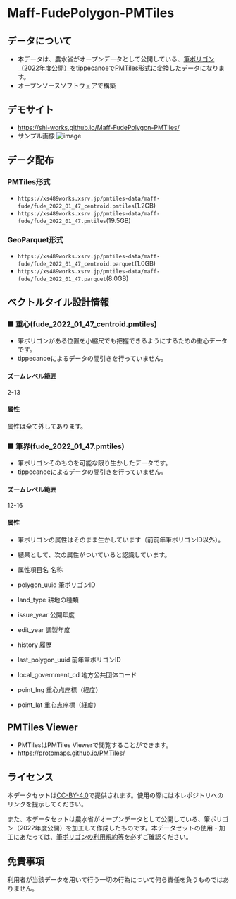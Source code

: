 # Maff-FudePolygon-PMTiles

## データについて
- 本データは、農水省がオープンデータとして公開している、[筆ポリゴン（2022年度公開）](https://www.maff.go.jp/j/tokei/porigon/)を[tippecanoe](https://github.com/felt/tippecanoe)で[PMTiles形式](https://github.com/protomaps/PMTiles)に変換したデータになります。
- オープンソースソフトウェアで構築

## デモサイト
- https://shi-works.github.io/Maff-FudePolygon-PMTiles/
- サンプル画像
![image](https://user-images.githubusercontent.com/71203808/235332177-e6504759-9e86-4f61-af80-430b614a6868.png)

## データ配布
### PMTiles形式
- `https://xs489works.xsrv.jp/pmtiles-data/maff-fude/fude_2022_01_47_centroid.pmtiles`(1.2GB)
- `https://xs489works.xsrv.jp/pmtiles-data/maff-fude/fude_2022_01_47.pmtiles`(19.5GB)
### GeoParquet形式
- `https://xs489works.xsrv.jp/pmtiles-data/maff-fude/fude_2022_01_47_centroid.parquet`(1.0GB)
- `https://xs489works.xsrv.jp/pmtiles-data/maff-fude/fude_2022_01_47.parquet`(8.0GB)

## ベクトルタイル設計情報
### ■ 重心(fude_2022_01_47_centroid.pmtiles)
- 筆ポリゴンがある位置を小縮尺でも把握できるようにするための重心データです。
- tippecanoeによるデータの間引きを行っていません。

#### ズームレベル範囲
2-13

#### 属性
属性は全て外してあります。

### ■ 筆界(fude_2022_01_47.pmtiles)
- 筆ポリゴンそのものを可能な限り生かしたデータです。
- tippecanoeによるデータの間引きを行っていません。

#### ズームレベル範囲
12-16

#### 属性
- 筆ポリゴンの属性はそのまま生かしています（前前年筆ポリゴンID以外）。
- 結果として、次の属性がついていると認識しています。

- 属性項目名 名称
- polygon_uuid 筆ポリゴンID
- land_type 耕地の種類
- issue_year 公開年度
- edit_year 調製年度
- history 履歴
- last_polygon_uuid 前年筆ポリゴンID
- local_government_cd 地方公共団体コード
- point_lng 重心点座標（経度）
- point_lat 重心点座標（経度）

## PMTiles Viewer
- PMTilesはPMTiles Viewerで閲覧することができます。
- https://protomaps.github.io/PMTiles/

## ライセンス
本データセットは[CC-BY-4.0](https://github.com/shi-works/Maff-FudePolygon-PMTiles/blob/main/LICENSE)で提供されます。使用の際には本レポジトリへのリンクを提示してください。

また、本データセットは農水省がオープンデータとして公開している、筆ポリゴン（2022年度公開）を加工して作成したものです。本データセットの使用・加工にあたっては、[筆ポリゴンの利用規約等](https://www.maff.go.jp/j/tokei/porigon/)を必ずご確認ください。

## 免責事項
利用者が当該データを用いて行う一切の行為について何ら責任を負うものではありません。
